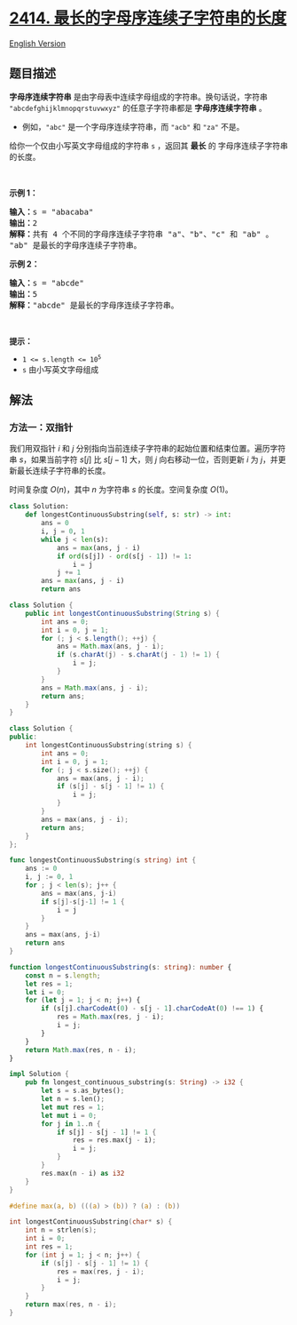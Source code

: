 # [2414. 最长的字母序连续子字符串的长度](https://leetcode.cn/problems/length-of-the-longest-alphabetical-continuous-substring)

[English Version](/solution/2400-2499/2414.Length%20of%20the%20Longest%20Alphabetical%20Continuous%20Substring/README_EN.md)

<!-- tags:字符串 -->

<!-- difficulty:中等 -->

## 题目描述

<!-- 这里写题目描述 -->

<p><strong>字母序连续字符串</strong> 是由字母表中连续字母组成的字符串。换句话说，字符串 <code>"abcdefghijklmnopqrstuvwxyz"</code> 的任意子字符串都是 <strong>字母序连续字符串</strong> 。</p>

<ul>
	<li>例如，<code>"abc"</code> 是一个字母序连续字符串，而 <code>"acb"</code> 和 <code>"za"</code> 不是。</li>
</ul>

<p>给你一个仅由小写英文字母组成的字符串 <code>s</code> ，返回其 <strong>最长</strong> 的 字母序连续子字符串 的长度。</p>

<p>&nbsp;</p>

<p><strong>示例 1：</strong></p>

<pre><strong>输入：</strong>s = "abacaba"
<strong>输出：</strong>2
<strong>解释：</strong>共有 4 个不同的字母序连续子字符串 "a"、"b"、"c" 和 "ab" 。
"ab" 是最长的字母序连续子字符串。
</pre>

<p><strong>示例 2：</strong></p>

<pre><strong>输入：</strong>s = "abcde"
<strong>输出：</strong>5
<strong>解释：</strong>"abcde" 是最长的字母序连续子字符串。
</pre>

<p>&nbsp;</p>

<p><strong>提示：</strong></p>

<ul>
	<li><code>1 &lt;= s.length &lt;= 10<sup>5</sup></code></li>
	<li><code>s</code> 由小写英文字母组成</li>
</ul>

## 解法

### 方法一：双指针

我们用双指针 $i$ 和 $j$ 分别指向当前连续子字符串的起始位置和结束位置。遍历字符串 $s$，如果当前字符 $s[j]$ 比 $s[j-1]$ 大，则 $j$ 向右移动一位，否则更新 $i$ 为 $j$，并更新最长连续子字符串的长度。

时间复杂度 $O(n)$，其中 $n$ 为字符串 $s$ 的长度。空间复杂度 $O(1)$。

<!-- tabs:start -->

```python
class Solution:
    def longestContinuousSubstring(self, s: str) -> int:
        ans = 0
        i, j = 0, 1
        while j < len(s):
            ans = max(ans, j - i)
            if ord(s[j]) - ord(s[j - 1]) != 1:
                i = j
            j += 1
        ans = max(ans, j - i)
        return ans
```

```java
class Solution {
    public int longestContinuousSubstring(String s) {
        int ans = 0;
        int i = 0, j = 1;
        for (; j < s.length(); ++j) {
            ans = Math.max(ans, j - i);
            if (s.charAt(j) - s.charAt(j - 1) != 1) {
                i = j;
            }
        }
        ans = Math.max(ans, j - i);
        return ans;
    }
}
```

```cpp
class Solution {
public:
    int longestContinuousSubstring(string s) {
        int ans = 0;
        int i = 0, j = 1;
        for (; j < s.size(); ++j) {
            ans = max(ans, j - i);
            if (s[j] - s[j - 1] != 1) {
                i = j;
            }
        }
        ans = max(ans, j - i);
        return ans;
    }
};
```

```go
func longestContinuousSubstring(s string) int {
	ans := 0
	i, j := 0, 1
	for ; j < len(s); j++ {
		ans = max(ans, j-i)
		if s[j]-s[j-1] != 1 {
			i = j
		}
	}
	ans = max(ans, j-i)
	return ans
}
```

```ts
function longestContinuousSubstring(s: string): number {
    const n = s.length;
    let res = 1;
    let i = 0;
    for (let j = 1; j < n; j++) {
        if (s[j].charCodeAt(0) - s[j - 1].charCodeAt(0) !== 1) {
            res = Math.max(res, j - i);
            i = j;
        }
    }
    return Math.max(res, n - i);
}
```

```rust
impl Solution {
    pub fn longest_continuous_substring(s: String) -> i32 {
        let s = s.as_bytes();
        let n = s.len();
        let mut res = 1;
        let mut i = 0;
        for j in 1..n {
            if s[j] - s[j - 1] != 1 {
                res = res.max(j - i);
                i = j;
            }
        }
        res.max(n - i) as i32
    }
}
```

```c
#define max(a, b) (((a) > (b)) ? (a) : (b))

int longestContinuousSubstring(char* s) {
    int n = strlen(s);
    int i = 0;
    int res = 1;
    for (int j = 1; j < n; j++) {
        if (s[j] - s[j - 1] != 1) {
            res = max(res, j - i);
            i = j;
        }
    }
    return max(res, n - i);
}
```

<!-- tabs:end -->

<!-- end -->

